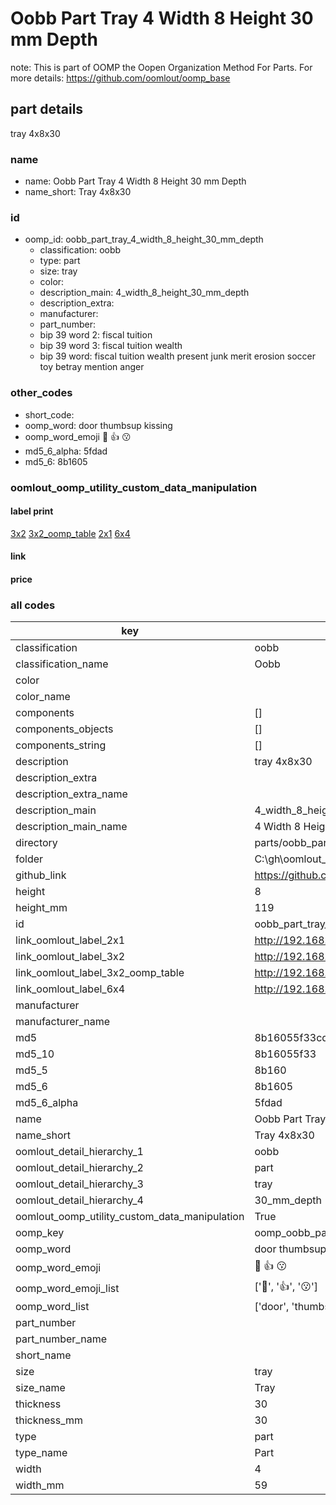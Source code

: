 # Oobb Part Tray 4 Width 8 Height 30 mm Depth  

note: This is part of OOMP the Oopen Organization Method For Parts. For more details: https://github.com/oomlout/oomp_base

##  part details
  



tray 4x8x30



### name
* name: Oobb Part Tray 4 Width 8 Height 30 mm Depth
* name_short: Tray 4x8x30 
### id
* oomp_id: oobb_part_tray_4_width_8_height_30_mm_depth
  * classification: oobb
  * type: part
  * size: tray
  * color: 
  * description_main: 4_width_8_height_30_mm_depth
  * description_extra: 
  * manufacturer: 
  * part_number: 
  * bip 39 word 2: fiscal tuition
  * bip 39 word 3: fiscal tuition wealth
  * bip 39 word: fiscal tuition wealth present junk merit erosion soccer toy betray mention anger

### other_codes
* short_code: 
* oomp_word: door thumbsup kissing
* oomp_word_emoji :door: :thumbsup: :kissing:
* md5_6_alpha: 5fdad
* md5_6: 8b1605






### oomlout_oomp_utility_custom_data_manipulation
#### label print
[3x2](http://192.168.1.245:1112/?label=oomp%205fdad)
[3x2_oomp_table](http://192.168.1.108:1112/?label=oomp%205fdad)
[2x1](http://192.168.1.242:1112/?label=oomp%205fdad)
[6x4](http://192.168.1.55:1112/?label=oomp%205fdad)    

#### link

                              

#### price







### all codes 
| key | value |  
| --- | --- |  
| classification | oobb |  
| classification_name | Oobb |  
| color |  |  
| color_name |  |  
| components | [] |  
| components_objects | [] |  
| components_string | [] |  
| description | tray 4x8x30 |  
| description_extra |  |  
| description_extra_name |  |  
| description_main | 4_width_8_height_30_mm_depth |  
| description_main_name | 4 Width 8 Height 30 mm Depth |  
| directory | parts/oobb_part_tray_4_width_8_height_30_mm_depth |  
| folder | C:\gh\oomlout_oobb_version_4_generated_parts\parts\oobb_part_tray_4_width_8_height_30_mm_depth |  
| github_link | https://github.com/oomlout/oomlout_oomp_part_src/tree/main/parts/oobb_part_tray_4_width_8_height_30_mm_depth |  
| height | 8 |  
| height_mm | 119 |  
| id | oobb_part_tray_4_width_8_height_30_mm_depth |  
| link_oomlout_label_2x1 | http://192.168.1.242:1112/?label=oomp%205fdad |  
| link_oomlout_label_3x2 | http://192.168.1.245:1112/?label=oomp%205fdad |  
| link_oomlout_label_3x2_oomp_table | http://192.168.1.108:1112/?label=oomp%205fdad |  
| link_oomlout_label_6x4 | http://192.168.1.55:1112/?label=oomp%205fdad |  
| manufacturer |  |  
| manufacturer_name |  |  
| md5 | 8b16055f33cdc9962e3caaa1f07a8abc |  
| md5_10 | 8b16055f33 |  
| md5_5 | 8b160 |  
| md5_6 | 8b1605 |  
| md5_6_alpha | 5fdad |  
| name | Oobb Part Tray 4 Width 8 Height 30 mm Depth |  
| name_short | Tray 4x8x30  |  
| oomlout_detail_hierarchy_1 | oobb |  
| oomlout_detail_hierarchy_2 | part |  
| oomlout_detail_hierarchy_3 | tray |  
| oomlout_detail_hierarchy_4 | 30_mm_depth |  
| oomlout_oomp_utility_custom_data_manipulation | True |  
| oomp_key | oomp_oobb_part_tray_4_width_8_height_30_mm_depth |  
| oomp_word | door thumbsup kissing |  
| oomp_word_emoji | :door: :thumbsup: :kissing: |  
| oomp_word_emoji_list | [':door:', ':thumbsup:', ':kissing:'] |  
| oomp_word_list | ['door', 'thumbsup', 'kissing'] |  
| part_number |  |  
| part_number_name |  |  
| short_name |  |  
| size | tray |  
| size_name | Tray |  
| thickness | 30 |  
| thickness_mm | 30 |  
| type | part |  
| type_name | Part |  
| width | 4 |  
| width_mm | 59 |  
